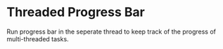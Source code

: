 # Threaded Progress Bar

Run progress bar in the seperate thread to keep track of the progress of multi-threaded tasks.
